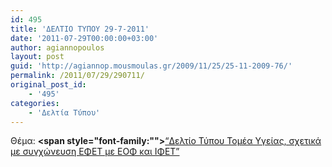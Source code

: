 ```yaml
---
id: 495
title: 'ΔΕΛΤΙΟ ΤΥΠΟΥ 29-7-2011'
date: '2011-07-29T00:00:00+03:00'
author: agiannopoulos
layout: post
guid: 'http://agiannop.mousmoulas.gr/2009/11/25/25-11-2009-76/'
permalink: /2011/07/29/290711/
original_post_id:
    - '495'
categories:
    - 'Δελτία Τύπου'
---
```


Θέμα: **<span style="font-family:""></span>**[“Δελτίο Τύπου Τομέα Υγείας, σχετικά με συγχώνευση ΕΦΕΤ με ΕΟΦ και ΙΦΕΤ” ](/wp-content/uploads/2009/11/29072011_dt_efet_eof.pdf)